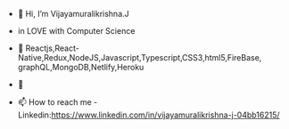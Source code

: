 - 👋 Hi, I’m  Vijayamuralikrishna.J
- in LOVE with Computer Science 

- 👀 Reactjs,React-Native,Redux,NodeJS,Javascript,Typescript,CSS3,html5,FireBase, graphQL,MongoDB,Netlify,Heroku
- 🌱 
- 📫 How to reach me -Linkedin:https://www.linkedin.com/in/vijayamuralikrishna-j-04bb16215/

<!---
Vijay-Lat/Vijay-Lat is a ✨ special ✨ repository because its `README.md` (this file) appears on your GitHub profile.
You can click the Preview link to take a look at your changes.
--->
